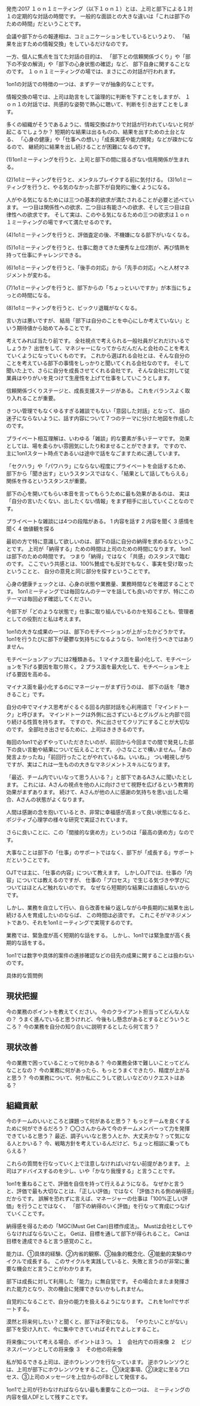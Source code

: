 発売:2017
１ｏｎ１ミーティング（以下１ｏｎ１）とは、上司と部下による１対１の定期的な対話の時間です。
一般的な面談との大きな違いは「これは部下のための時間」だということです。

会議や部下からの報連相は、コミュニケーションをしているというより、
「結果を出すための情報交換」をしているだけなのです。

一方、個人に焦点を当てた対話の目的は、
「部下との信頼関係づくり」や「部下の不安の解消」や「部下の心身状態の確認」など、
部下自身に関することなのです。
１ｏｎ１ミーティングの場では、まさにこの対話が行われます。
 
1on1の対話での特徴の一つは、まずテーマが抽象的なことです。

情報交換の場では、上司は助言をして論理的に判断を下すことをしますが、
１ｏｎ１の対話では、共感的な姿勢で熱心に聴いて、判断を引き出すことをします。

多くの組織がそうであるように、情報交換ばかりで対話が行われていないと何が起こるでしょうか？
短期的な結果は出るものの、結果を出すための土台となる、
「心身の健康」や「仕事への想い」「成長実感や能力開発」などが疎かになるので、
継続的に結果を出し続けることが困難になるのです。
 
(1)1on1ミーティングを行うと、上司と部下の間に揺るぎない信用関係が生まれる。
 
(2)1o1ミーティングを行うと、メンタルブレイクする前に気付ける。
(3)1o1ミーティングを行うと、やる気のなかった部下が自発的に働くようになる。
 
人がやる気になるためには三つの基本的欲求が満たされることが必要と述べています。
一つ目は関係性への欲求、二つ目は有能さへの欲求、そして三つ目は自律性への欲求です。
そして実は、このやる気になるための三つの欲求は１ｏｎ１ミーティングの場ですべて満たせるのです。
 
(4)1o1ミーティングを行うと、評価査定の後、不機嫌になる部下がいなくなる。
 
(5)1o1ミーティングを行うと、仕事に飽きてきた優秀な上位2割が、再び情熱を持って仕事にチャレンジできる。
 
(6)1o1ミーティングを行うと、「後手の対応」から「先手の対応」へと人材マネジメントが変わる。
 
(7)1o1ミーティングを行うと、部下からの「ちょっといいですか」が本当にちょっとの時間になる。
 
(8)1o1ミーティングを行うと、ビックリ退職がなくなる。
 
言い方は悪いですが、
結局「部下は自分のことを中心にしか考えていない」という期待値から始めてみることです。

考えてみれば当たり前です。
全社視点で考えられる一般社員がどれだけいるでしょうか？
出世をして、マネジャーになってからだんだんと会社のことを考えていくようになっていくものです。
これから選ばれる会社とは、そんな自分のことを考えている部下の事情をしっかりと聞いてくれる会社なのです。
そして聞いた上で、さらに自分を成長させてくれる会社です。
そんな会社に対して従業員はやりがいを見つけて生産性を上げて仕事をしていこうとします。
 
信頼関係づくりステージと、成長支援ステージがある。
これをバランスよく取り入れることが重要。

きつい管理でもなくゆるすぎる雑談でもない「意図した対話」となって、
話の迷子にならないように、話す内容について７つのテーマに分けた地図を作成したのです。
 
プライベート相互理解は、いわゆる「雑談」的な要素が多いテーマです。
効果としては、場を柔らかい雰囲気にしたり和ませることができます。
ですので、主に1on1スタート時点であるいは途中で話をなごますために適しています。

「セクハラ」や「パワハラ」にならない程度にプライベートを会話するため、
部下から「聞き出す」というスタンスではなく、「結果として話してもらえる」関係を作るというスタンスが重要。
 
部下の心を開いてもらい本音を言ってもらうために最も効果があるのは、
実は「自分の言いたくない、出したくない情報」をまず相手に出していくことなのです。
 
プライベートな雑談には4つの段階がある。
1 内容を話す
2 内容を聞く
3 感情を聞く
4 価値観を探る
 
最初の方で特に意識して欲しいのは、部下の話に自分の納得を求めるなということです。
上司が「納得する」ための時間は上司のための時間になります。
1on1は部下のための時間です。
つまり「納得」ではなく「共感」のスタンスで臨むのです。
ここでいう共感とは、100%賛成でも反対でもなく、事実を受け取ったということと、
自分の意見と同じ部分を探すということです。
 
心身の健康チェックとは、心身の状態や業務量、業務時間などを確認することです。
1on1ミーティングでは毎回なんのテーマを話しても良いのですが、特にこのテーマは毎回必ず確認してください。

今部下が「どのような状態で」仕事に取り組んでいるのかを知ることも、管理者としての役割だと私は考えます。
 
1on1の大きな成果の一つは、部下のモチベーションが上がったかどうかです。
1on1を行うたびに部下が憂鬱な気持ちになるようなら、1on1を行うべきではありません。
 
モチベーションアップには2種類ある。
1 マイナス面を最小化して、モチベーションを下げる要因を取り除く。
2 プラス面を最大化して、モチベーションを上げる要因を高める。
 
マイナス面を最小化するのにマネージャーがまず行うのは、
部下の話を「聴ききること」です。

自分の中でマイナス思考がぐるぐる回る内部対話を心利用語で「マインドトーク」と呼びます。
マインドトークは外側に出さずにいるとグルグルと内部で回り続ける性質を持ちます。
ですので、外に出させてクリアにすることが大切なのです。
全部吐き出させるために、上司はきききるのです。
 
毎回の1on1で必ずやっていただきたいのが、前回から今回までの間で発見した部下の良い言動や結果について伝えることです。
小さなことで構いません。「あの発言よかったね」「前回行ったことがやれているね。いいね。」
つい軽視しがちですが、実はこれは一生ものの大きなマネジメントスキルになります。
 
「最近、チーム内でいいなって思う人いる？」と部下であるAさんに聞いたとします。
これには、Aさんの視点を他の人に向けさせて視野を広げるという教育的効果がまずあります。
続けて、Aさんが他の人に感謝の気持ちを思い出した場合、Aさんの状態がよくなります。

人間は感謝の念を抱いているとき、非常に幸福感が高まって良い状態になると、
ポジティブ心理学の様々な研究で実証されています。

さらに良いことに、この「間接的な褒め方」というのは「最高の褒め方」なのです。
 
大事なことは部下の「仕事」のサポートではなく、部下が「成長する」サポートだということです。
 
OJTでは主に、「仕事の内容」について教えます。
しかしOJTでは、仕事の「内容」については教えるのですが、
仕事の「プロセス」で生じる気づきや学びについてはほとんど触れないのです。
なぜなら短期的な結果には直結しないからです。

しかし、業務を自立して行い、自ら改善を繰り返しながら中長期的に結果を出し続ける人を育成したいのならば、
この時間は必須です。
これこそがマネジメントであり、それを1on1ミーティングで実現するのです。
 
業務では、緊急度が高く短期的な話をする。
しかし、1on1では緊急度が高く長期的な話をする。

1on1では数字や具体的案件の進捗確認などの目先の成果に関することは扱わないのです。
 
具体的な質問例

## 現状把握
今の業務のポイントを教えてください。
今のクライアント担当ってどんな人なの？
うまく進んでいると思うけれど、今後もし懸念があるとするとどういうところ？
今の業務を自分の知り合いに説明するとしたら何て言う？

## 現状改善
今の業務で困っていることって何かある？
今の業務全体で難しいことってどんなことなの？
今の業務に何があったら、もっとうまくできたり、精度が上がると思う？
今の業務について、何か私にこうして欲しいなどのリクエストはある？

## 組織貢献
今のチームのいいところと課題って何があると思う？
もっとチームを良くするために何ができるだろう？
〇〇さんからみて今のチームメンバーって力を発揮できていると思う？
最近、調子いいなと思う人とか、大丈夫かな？って気になる人とかいる？
今、戦略方針を考えているんだけど、ちょっと相談に乗ってもらえる？

これらの質問を行なっていく上で注意しなければいけない前提があります。
上司はアドバイスするのを少し、いや「かなり我慢する」と言うことです。
 
1on1を重ねることで、評価を自信を持って行えるようになる。
なぜかと言うと、評価で最も大切なことは、「正しい評価」ではなく「評価される側の納得感」だからです。
誤解を恐れずに言えば、マネージャーの仕事は「100%正しい評価」を行うことではなく、
「部下の納得のいく評価」を行なって育成につなげていくことです。
 
納得感を得るための「MGC(Must Get Can)目標作成法」。
Mustは会社としてやらなければならないこと。
Getは、目標を通して部下が得られること。
Canは目標を達成できると言う感覚のこと。
 
能力は、①具体的経験、②内省的観察、③抽象的概念化、④能動的実験のサイクルで成長する。
このサイクルを実践していると、失敗と言うのが非常に重要な機会だと言うことがわかります。

部下は成長に対して利用した「能力」に無自覚です。
その場合たまたま発揮された能力となり、次の機会に発揮できないかもしれません。

自覚的になることで、自分の能力を扱えるようになります。
これを1on1でサポートする。
 
漠然と将来何したい？と聞くと、部下は不安になる。
「やりたいことがない」部下を受け入れて、今に集中できていればそれでよしとすること。
 
将来像について考える場合、ポイントは３つ。
１　会社内での将来像
２　ビジネスパーソンとしての将来像
３　その他の将来像
 
私が知るできる上司は、逆ホウレンソウを行なっています。
逆ホウレンソウとは、上司が部下にホウレンソウをすること。
①決定事項、②決定に至るプロセス、③上司のメッセージを上位からのFBとして発信する。
 
1on1で上司が行わなければならない最も重要なことの一つは、
ミーティングの内容を個人DFとして残すことです。
